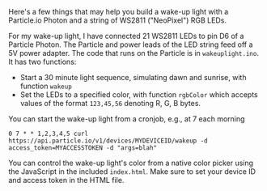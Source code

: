 Here's a few things that may help you build a wake-up light with a Particle.io Photon and a string of WS2811 ("NeoPixel") RGB LEDs.

For my wake-up light, I have connected 21 WS2811 LEDs to pin D6 of a Particle Photon. The Particle and power leads of the LED string feed off a 5V power adapter. The code that runs on the Particle is in `wakeuplight.ino`. It has two functions:

* Start a 30 minute light sequence, simulating dawn and sunrise, with function `wakeup`
* Set the LEDs to a specified color, with function `rgbColor` which accepts values of the format `123,45,56` denoting R, G, B bytes.

You can start the wake-up light from a cronjob, e.g., at 7 each morning

```
0 7 * * 1,2,3,4,5 curl https://api.particle.io/v1/devices/MYDEVICEID/wakeup -d access_token=MYACCESSTOKEN -d "args=blah"
```

You can control the wake-up light's color from a native color picker using the JavaScript in the included `index.html`. Make sure to set your device ID and access token in the HTML file.
